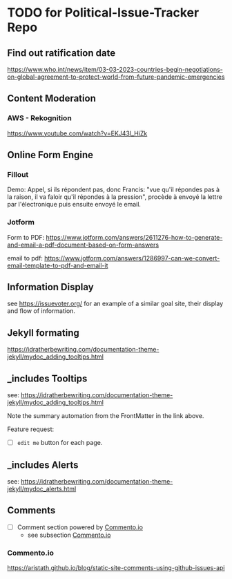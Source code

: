 # TODO for Political-Issue-Tracker Repo

## Find out ratification date

https://www.who.int/news/item/03-03-2023-countries-begin-negotiations-on-global-agreement-to-protect-world-from-future-pandemic-emergencies


## Content Moderation

### AWS - Rekognition

https://www.youtube.com/watch?v=EKJ43l_HiZk


## Online Form Engine


### Fillout

Demo: Appel, si ils répondent pas, donc Francis: "vue qu'il répondes pas à la raison, il va faloir qu'il répondes à la pression", procède à envoyé la lettre par l'électronique puis ensuite envoyé le email. 


### Jotform

Form to PDF: https://www.jotform.com/answers/2611276-how-to-generate-and-email-a-pdf-document-based-on-form-answers

email to pdf: https://www.jotform.com/answers/1286997-can-we-convert-email-template-to-pdf-and-email-it


## Information Display

see https://issuevoter.org/ for an example of a similar goal site, their display and flow of information.


## Jekyll formating

https://idratherbewriting.com/documentation-theme-jekyll/mydoc_adding_tooltips.html


## _includes Tooltips

see: https://idratherbewriting.com/documentation-theme-jekyll/mydoc_adding_tooltips.html

Note the summary automation from the FrontMatter in the link above.

Feature request: 
- [ ] `edit me` button for each page.


## _includes Alerts

see: https://idratherbewriting.com/documentation-theme-jekyll/mydoc_alerts.html


## Comments

- [ ] Comment section powered by [Commento.io](https://commento.io/)
    - see subsection [Commento.io](#commentoio)

### Commento.io

https://aristath.github.io/blog/static-site-comments-using-github-issues-api



